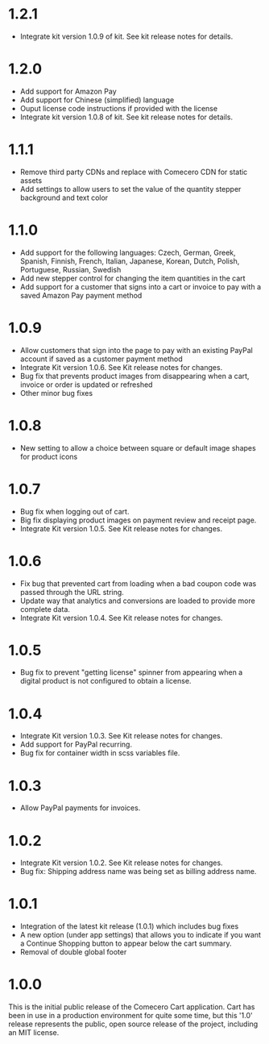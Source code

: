 ﻿<a name="1.2.1"></a>
# 1.2.1

- Integrate kit version 1.0.9 of kit. See kit release notes for details.

<a name="1.2.0"></a>
# 1.2.0

- Add support for Amazon Pay
- Add support for Chinese (simplified) language
- Ouput license code instructions if provided with the license
- Integrate kit version 1.0.8 of kit. See kit release notes for details.

<a name="1.1.1"></a>
# 1.1.1

- Remove third party CDNs and replace with Comecero CDN for static assets
- Add settings to allow users to set the value of the quantity stepper background and text color

<a name="1.1.0"></a>
# 1.1.0

- Add support for the following languages: Czech, German, Greek, Spanish, Finnish, French, Italian, Japanese, Korean, Dutch, Polish, Portuguese, Russian, Swedish
- Add new stepper control for changing the item quantities in the cart
- Add support for a customer that signs into a cart or invoice to pay with a saved Amazon Pay payment method

<a name="1.0.9"></a>
# 1.0.9

- Allow customers that sign into the page to pay with an existing PayPal account if saved as a customer payment method
- Integrate Kit version 1.0.6. See Kit release notes for changes.
- Bug fix that prevents product images from disappearing when a cart, invoice or order is updated or refreshed
- Other minor bug fixes

<a name="1.0.8"></a>
# 1.0.8

- New setting to allow a choice between square or default image shapes for product icons

<a name="1.0.7"></a>
# 1.0.7

- Bug fix when logging out of cart.
- Big fix displaying product images on payment review and receipt page.
- Integrate Kit version 1.0.5. See Kit release notes for changes.

<a name="1.0.6"></a>
# 1.0.6

- Fix bug that prevented cart from loading when a bad coupon code was passed through the URL string.
- Update way that analytics and conversions are loaded to provide more complete data.
- Integrate Kit version 1.0.4. See Kit release notes for changes.

<a name="1.0.5"></a>
# 1.0.5

- Bug fix to prevent "getting license" spinner from appearing when a digital product is not configured to obtain a license.

<a name="1.0.4"></a>
# 1.0.4

- Integrate Kit version 1.0.3. See Kit release notes for changes.
- Add support for PayPal recurring.
- Bug fix for container width in scss variables file.

<a name="1.0.3"></a>
# 1.0.3

- Allow PayPal payments for invoices.

<a name="1.0.2"></a>
# 1.0.2

- Integrate Kit version 1.0.2. See Kit release notes for changes.
- Bug fix: Shipping address name was being set as billing address name.

<a name="1.0.1"></a>
# 1.0.1

- Integration of the latest kit release (1.0.1) which includes bug fixes
- A new option (under app settings) that allows you to indicate if you want a Continue Shopping button to appear below the cart summary.
- Removal of double global footer

<a name="1.0.0"></a>
# 1.0.0

This is the initial public release of the Comecero Cart application. Cart has been in use in a production environment for quite some time, but this '1.0' release represents the public, open source release of the project, including an MIT license.
